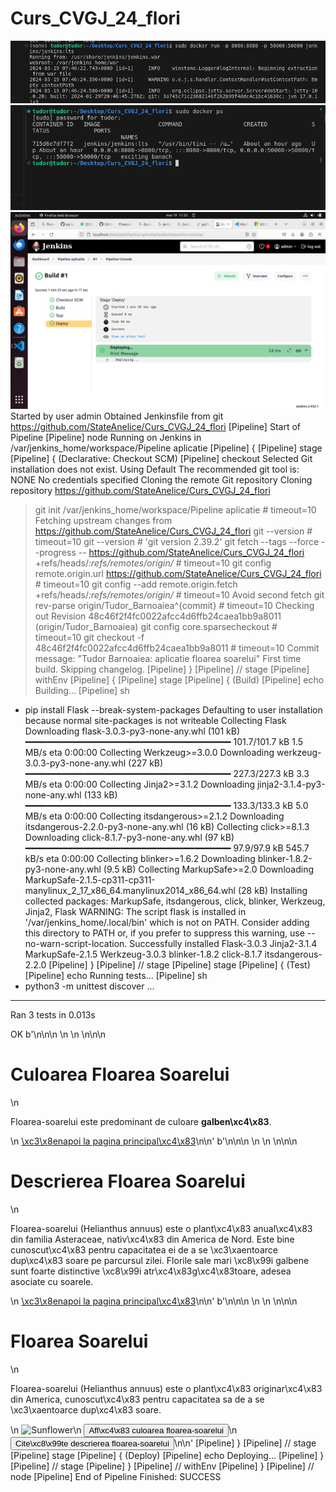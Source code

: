 # Curs_CVGJ_24_flori
![alt text](image.png)
![alt text](image-1.png)
![alt text](image-2.png)
Started by user admin
Obtained Jenkinsfile from git https://github.com/StateAnelice/Curs_CVGJ_24_flori
[Pipeline] Start of Pipeline
[Pipeline] node
Running on Jenkins in /var/jenkins_home/workspace/Pipeline aplicatie
[Pipeline] {
[Pipeline] stage
[Pipeline] { (Declarative: Checkout SCM)
[Pipeline] checkout
Selected Git installation does not exist. Using Default
The recommended git tool is: NONE
No credentials specified
Cloning the remote Git repository
Cloning repository https://github.com/StateAnelice/Curs_CVGJ_24_flori
 > git init /var/jenkins_home/workspace/Pipeline aplicatie # timeout=10
Fetching upstream changes from https://github.com/StateAnelice/Curs_CVGJ_24_flori
 > git --version # timeout=10
 > git --version # 'git version 2.39.2'
 > git fetch --tags --force --progress -- https://github.com/StateAnelice/Curs_CVGJ_24_flori +refs/heads/*:refs/remotes/origin/* # timeout=10
 > git config remote.origin.url https://github.com/StateAnelice/Curs_CVGJ_24_flori # timeout=10
 > git config --add remote.origin.fetch +refs/heads/*:refs/remotes/origin/* # timeout=10
Avoid second fetch
 > git rev-parse origin/Tudor_Barnoaiea^{commit} # timeout=10
Checking out Revision 48c46f2f4fc0022afcc4d6ffb24caea1bb9a8011 (origin/Tudor_Barnoaiea)
 > git config core.sparsecheckout # timeout=10
 > git checkout -f 48c46f2f4fc0022afcc4d6ffb24caea1bb9a8011 # timeout=10
Commit message: "Tudor Barnoaiea: aplicatie floarea soarelui"
First time build. Skipping changelog.
[Pipeline] }
[Pipeline] // stage
[Pipeline] withEnv
[Pipeline] {
[Pipeline] stage
[Pipeline] { (Build)
[Pipeline] echo
Building...
[Pipeline] sh
+ pip install Flask --break-system-packages
Defaulting to user installation because normal site-packages is not writeable
Collecting Flask
  Downloading flask-3.0.3-py3-none-any.whl (101 kB)
     ━━━━━━━━━━━━━━━━━━━━━━━━━━━━━━━━━━━━━━━ 101.7/101.7 kB 1.5 MB/s eta 0:00:00
Collecting Werkzeug>=3.0.0
  Downloading werkzeug-3.0.3-py3-none-any.whl (227 kB)
     ━━━━━━━━━━━━━━━━━━━━━━━━━━━━━━━━━━━━━━━ 227.3/227.3 kB 3.3 MB/s eta 0:00:00
Collecting Jinja2>=3.1.2
  Downloading jinja2-3.1.4-py3-none-any.whl (133 kB)
     ━━━━━━━━━━━━━━━━━━━━━━━━━━━━━━━━━━━━━━━ 133.3/133.3 kB 5.0 MB/s eta 0:00:00
Collecting itsdangerous>=2.1.2
  Downloading itsdangerous-2.2.0-py3-none-any.whl (16 kB)
Collecting click>=8.1.3
  Downloading click-8.1.7-py3-none-any.whl (97 kB)
     ━━━━━━━━━━━━━━━━━━━━━━━━━━━━━━━━━━━━━━━ 97.9/97.9 kB 545.7 kB/s eta 0:00:00
Collecting blinker>=1.6.2
  Downloading blinker-1.8.2-py3-none-any.whl (9.5 kB)
Collecting MarkupSafe>=2.0
  Downloading MarkupSafe-2.1.5-cp311-cp311-manylinux_2_17_x86_64.manylinux2014_x86_64.whl (28 kB)
Installing collected packages: MarkupSafe, itsdangerous, click, blinker, Werkzeug, Jinja2, Flask
  WARNING: The script flask is installed in '/var/jenkins_home/.local/bin' which is not on PATH.
  Consider adding this directory to PATH or, if you prefer to suppress this warning, use --no-warn-script-location.
Successfully installed Flask-3.0.3 Jinja2-3.1.4 MarkupSafe-2.1.5 Werkzeug-3.0.3 blinker-1.8.2 click-8.1.7 itsdangerous-2.2.0
[Pipeline] }
[Pipeline] // stage
[Pipeline] stage
[Pipeline] { (Test)
[Pipeline] echo
Running tests...
[Pipeline] sh
+ python3 -m unittest discover
...
----------------------------------------------------------------------
Ran 3 tests in 0.013s

OK
b'<!DOCTYPE html>\n<html lang="en">\n<head>\n    <meta charset="UTF-8">\n    <meta name="viewport" content="width=device-width, initial-scale=1.0">\n    <title>Culoarea Floarea Soarelui</title>\n</head>\n<body>\n    <h1>Culoarea Floarea Soarelui</h1>\n    <p>Floarea-soarelui este predominant de culoare <strong>galben\xc4\x83</strong>.</p>\n    <a href="/">\xc3\x8enapoi la pagina principal\xc4\x83</a>\n</body>\n</html>'
b'<!DOCTYPE html>\n<html lang="en">\n<head>\n    <meta charset="UTF-8">\n    <meta name="viewport" content="width=device-width, initial-scale=1.0">\n    <title>Descrierea Floarea Soarelui</title>\n</head>\n<body>\n    <h1>Descrierea Floarea Soarelui</h1>\n    <p>Floarea-soarelui (Helianthus annuus) este o plant\xc4\x83 anual\xc4\x83 din familia Asteraceae, nativ\xc4\x83 din America de Nord. Este bine cunoscut\xc4\x83 pentru capacitatea ei de a se \xc3\xaentoarce dup\xc4\x83 soare pe parcursul zilei. Florile sale mari \xc8\x99i galbene sunt foarte distinctive \xc8\x99i atr\xc4\x83g\xc4\x83toare, adesea asociate cu soarele.</p>\n    <a href="/">\xc3\x8enapoi la pagina principal\xc4\x83</a>\n</body>\n</html>'
b'<!DOCTYPE html>\n<html lang="en">\n<head>\n    <meta charset="UTF-8">\n    <meta name="viewport" content="width=device-width, initial-scale=1.0">\n    <title>Floarea Soarelui</title>\n</head>\n<body>\n    <h1>Floarea Soarelui</h1>\n    <p>Floarea-soarelui (Helianthus annuus) este o plant\xc4\x83 originar\xc4\x83 din America, cunoscut\xc4\x83 pentru capacitatea sa de a se \xc3\xaentoarce dup\xc4\x83 soare.</p>\n    <img src="/static//images/sunflower.jpeg" alt="Sunflower">\n    <a href="/color"><button>Afl\xc4\x83 culoarea floarea-soarelui</button></a>\n    <a href="/description"><button>Cite\xc8\x99te descrierea floarea-soarelui</button></a>\n</body>\n</html>'
[Pipeline] }
[Pipeline] // stage
[Pipeline] stage
[Pipeline] { (Deploy)
[Pipeline] echo
Deploying...
[Pipeline] }
[Pipeline] // stage
[Pipeline] }
[Pipeline] // withEnv
[Pipeline] }
[Pipeline] // node
[Pipeline] End of Pipeline
Finished: SUCCESS

